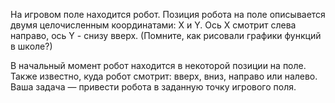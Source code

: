 На игровом поле находится робот. Позиция робота на поле описывается двумя целочисленным координатами: X и Y. Ось X смотрит слева направо, ось Y - снизу вверх. (Помните, как рисовали графики функций в школе?)

В начальный момент робот находится в некоторой позиции на поле. Также известно, куда робот смотрит: вверх, вниз, направо или налево. Ваша задача — привести робота в заданную точку игрового поля.
